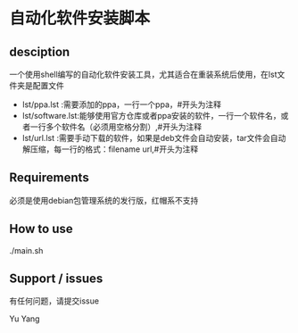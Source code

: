 # 自动化软件安装脚本
## desciption
一个使用shell编写的自动化软件安装工具，尤其适合在重装系统后使用，在lst文件夹是配置文件
* lst/ppa.lst     :需要添加的ppa，一行一个ppa，#开头为注释
* lst/software.lst:能够使用官方仓库或者ppa安装的软件，一行一个软件名，或者一行多个软件名（必须用空格分割）,#开头为注释
* lst/url.lst     :需要手动下载的软件，如果是deb文件会自动安装，tar文件会自动解压缩，每一行的格式：filename  url,\#开头为注释

## Requirements
必须是使用debian包管理系统的发行版，红帽系不支持

## How to use
./main.sh

## Support / issues
有任何问题，请提交issue

Yu Yang
